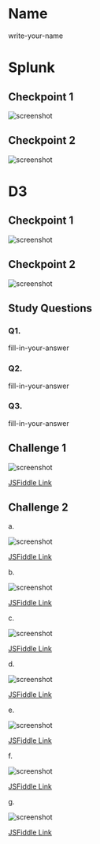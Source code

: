 # Name

write-your-name

# Splunk

## Checkpoint 1

![screenshot](screenshot.png?raw=true)

## Checkpoint 2

![screenshot](screenshot.png?raw=true)

# D3

## Checkpoint 1

![screenshot](screenshot.png?raw=true)

## Checkpoint 2

![screenshot](screenshot.png?raw=true)

## Study Questions

### Q1.

fill-in-your-answer

### Q2.

fill-in-your-answer

### Q3.

fill-in-your-answer


## Challenge 1

![screenshot](screenshot.png?raw=true)

[JSFiddle Link](http://jsfiddle.net/replace-this-path)

## Challenge 2

a.

![screenshot](screenshot.png?raw=true)

[JSFiddle Link](http://jsfiddle.net/replace-this-path)

b.

![screenshot](screenshot.png?raw=true)

[JSFiddle Link](http://jsfiddle.net/replace-this-path)

c.

![screenshot](screenshot.png?raw=true)

[JSFiddle Link](http://jsfiddle.net/replace-this-path)

d.

![screenshot](screenshot.png?raw=true)

[JSFiddle Link](http://jsfiddle.net/replace-this-path)

e.

![screenshot](screenshot.png?raw=true)

[JSFiddle Link](http://jsfiddle.net/replace-this-path)

f.

![screenshot](screenshot.png?raw=true)

[JSFiddle Link](http://jsfiddle.net/replace-this-path)


g.

![screenshot](screenshot.png?raw=true)

[JSFiddle Link](http://jsfiddle.net/replace-this-path)

